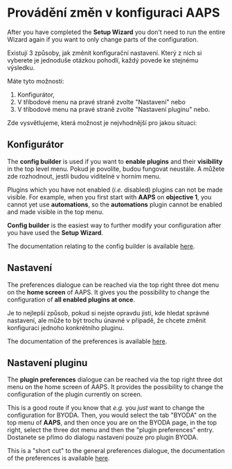 # Provádění změn v konfiguraci AAPS

After you have completed the **Setup Wizard** you don't need to run the entire Wizard again if you want to only change parts of the configuration.

Existují 3 způsoby, jak změnit konfigurační nastavení. Který z nich si vyberete je jednoduše otázkou pohodlí, každý povede ke stejnému výsledku.

Máte tyto možnosti:

1. Konfigurátor,
1. V tříbodové menu na pravé straně zvolte "Nastavení" nebo
1. V tříbodové menu na pravé straně zvolte "Nastavení pluginu" nebo.

Zde vysvětlujeme, která možnost je nejvhodnější pro jakou situaci:

## Konfigurátor

The **config builder** is used if you want to **enable plugins** and their **visibility** in the top level menu. Pokud je povolíte, budou fungovat neustále. A můžete zde rozhodnout, jestli budou viditelné v horním menu.

Plugins which you have not enabled (_i.e._ disabled) plugins can not be made visible. For example, when you first start with **AAPS** on **objective 1**, you cannot yet use **automations**, so the **automations** plugin cannot be enabled and made visible in the top menu.

**Config builder** is the easiest way to further modify your configuration after you have used the **Setup Wizard**.

The documentation relating to the config builder is available [here](../SettingUpAaps/ConfigBuilder.md).

## Nastavení

The preferences dialogue can be reached via the top right three dot menu on the **home screen** of AAPS. It gives you the possibility to change the configuration of **all enabled plugins at once**.

Je to nejlepší způsob, pokud si nejste opravdu jisti, kde hledat správné nastavení, ale může to být trochu únavné v případě, že chcete změnit konfiguraci jednoho konkrétního pluginu.

The documentation of the preferences is available [here](../SettingUpAaps/Preferences.md).


## Nastavení pluginu

The **plugin preferences** dialogue can be reached via the top right three dot menu on the home screen of AAPS. It provides the possibility to change the configuration of the plugin currently on screen.

This is a good route if you know that _e.g._ you _just_ want to change the configuration for BYODA. Then, you would select the tab "BYODA" on the top menu of **AAPS**, and then once you are on the BYODA page, in the top right, select the three dot menu and then the "plugin preferences" entry. Dostanete se přímo do dialogu nastavení pouze pro plugin BYODA.

This is a "short cut" to the general preferences dialogue, the documentation of the preferences is available [here](../SettingUpAaps/Preferences.md).
